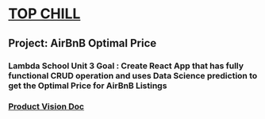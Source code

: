 # [TOP CHILL](https://www.topchill.org)

## Project: AirBnB Optimal Price

### Lambda School Unit 3 Goal : Create React App that has fully functional CRUD operation and uses Data Science prediction to get the Optimal Price for AirBnB Listings

### [Product Vision Doc](https://www.notion.so/Product-Vision-Document-6fba15f9b3f0401691eb7fc48da3ab5)


